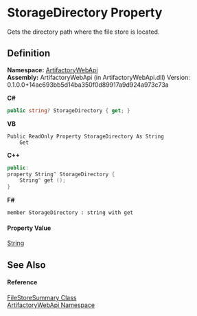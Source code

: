 # StorageDirectory Property


Gets the directory path where the file store is located.



## Definition
**Namespace:** <a href="75b20af6-7197-02a5-e38f-f7b15eac4732">ArtifactoryWebApi</a>  
**Assembly:** ArtifactoryWebApi (in ArtifactoryWebApi.dll) Version: 0.1.0.0+14ac693bb5d14ba350f0d89917a9d924a973c73a

**C#**
``` C#
public string? StorageDirectory { get; }
```
**VB**
``` VB
Public ReadOnly Property StorageDirectory As String
	Get
```
**C++**
``` C++
public:
property String^ StorageDirectory {
	String^ get ();
}
```
**F#**
``` F#
member StorageDirectory : string with get
```



#### Property Value
<a href="https://learn.microsoft.com/dotnet/api/system.string" target="_blank" rel="noopener noreferrer">String</a>

## See Also


#### Reference
<a href="56cb14e3-edec-97ae-bbd4-cb29a308308a">FileStoreSummary Class</a>  
<a href="75b20af6-7197-02a5-e38f-f7b15eac4732">ArtifactoryWebApi Namespace</a>  
